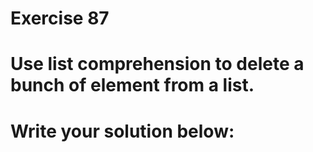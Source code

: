 # Exercise 87
# Use list comprehension to delete a bunch of element from a list.



# Write your solution below:
